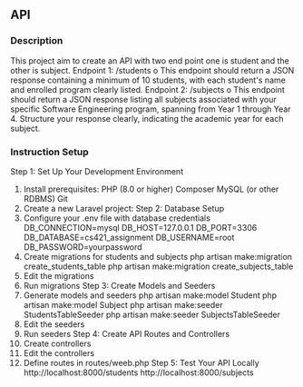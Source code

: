 
## API
### Description
This project aim to create an API with two end point one is student and the other is subject.
Endpoint 1: /students
o This endpoint should return a JSON response containing a minimum of 10 
students, with each student's name and enrolled program clearly listed.
Endpoint 2: /subjects
o This endpoint should return a JSON response listing all subjects associated with 
your specific Software Engineering program, spanning from Year 1 through Year 
4. Structure your response clearly, indicating the academic year for each subject.
### Instruction Setup
Step 1: Set Up Your Development Environment
1. Install prerequisites:
PHP (8.0 or higher)
Composer
MySQL (or other RDBMS)
Git
2. Create a new Laravel project:
Step 2: Database Setup
1. Configure your .env file with database credentials
DB_CONNECTION=mysql
DB_HOST=127.0.0.1
DB_PORT=3306
DB_DATABASE=cs421_assignment
DB_USERNAME=root
DB_PASSWORD=yourpassword
2. Create migrations for students and subjects
  php artisan make:migration create_students_table
  php artisan make:migration create_subjects_table
3. Edit the migrations
4. Run migrations
Step 3: Create Models and Seeders
1. Generate models and seeders
   php artisan make:model Student
php artisan make:model Subject
php artisan make:seeder StudentsTableSeeder
php artisan make:seeder SubjectsTableSeeder
2. Edit the seeders
3. Run seeders
Step 4: Create API Routes and Controllers
1. Create controllers
2. Edit the controllers
3. Define routes in routes/weeb.php
Step 5: Test Your API Locally
http://localhost:8000/students
http://localhost:8000/subjects
